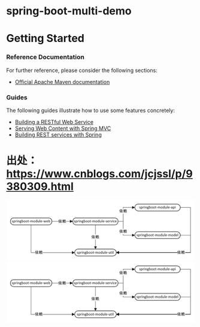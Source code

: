# spring-boot-multi-demo

# Getting Started

### Reference Documentation
For further reference, please consider the following sections:

* [Official Apache Maven documentation](https://maven.apache.org/guides/index.html)

### Guides
The following guides illustrate how to use some features concretely:

* [Building a RESTful Web Service](https://spring.io/guides/gs/rest-service/)
* [Serving Web Content with Spring MVC](https://spring.io/guides/gs/serving-web-content/)
* [Building REST services with Spring](https://spring.io/guides/tutorials/bookmarks/)

# 出处： https://www.cnblogs.com/jcjssl/p/9380309.html

![Image](https://github.com/lxlx704034204/spring-boot-multi-demo/blob/master/模块依赖关系图.png)
![Image text](https://github.com/lxlx704034204/spring-boot-multi-demo/blob/master/模块依赖关系图.png)